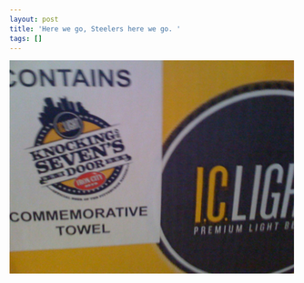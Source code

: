 ```yaml
---
layout: post
title: 'Here we go, Steelers here we go. '
tags: []
---
```


<p>
<div class='p_embed p_image_embed'>
<img alt="Image" height="375" src="/images/20808157-image.jpg" width="500" />

</div>
</p>
